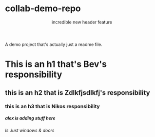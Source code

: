 # collab-demo-repo

<header>incredible new header feature</header>

A demo project that's actually just a readme file.

<h1>This is an h1 that's Bev's responsibility</h1>


<h2>this is an h2 that is Zdlkfjsdlkfj's responsibility</h2>

<h3>this is an h3 that is Nikos responsibility</h3>

<h5> alex is adding stuff here</h5>

<h6> Is Just windows & doors <h6>
